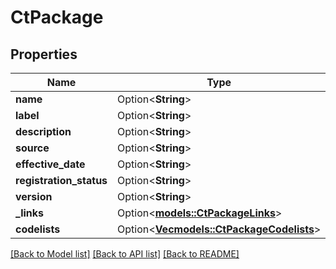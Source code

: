 # CtPackage

## Properties

Name | Type | Description | Notes
------------ | ------------- | ------------- | -------------
**name** | Option<**String**> |  | [optional]
**label** | Option<**String**> |  | [optional]
**description** | Option<**String**> |  | [optional]
**source** | Option<**String**> |  | [optional]
**effective_date** | Option<**String**> |  | [optional]
**registration_status** | Option<**String**> |  | [optional]
**version** | Option<**String**> |  | [optional]
**_links** | Option<[**models::CtPackageLinks**](CtPackageLinks.md)> |  | [optional]
**codelists** | Option<[**Vec<models::CtPackageCodelists>**](CtPackageCodelists.md)> |  | [optional]

[[Back to Model list]](../README.md#documentation-for-models) [[Back to API list]](../README.md#documentation-for-api-endpoints) [[Back to README]](../README.md)


